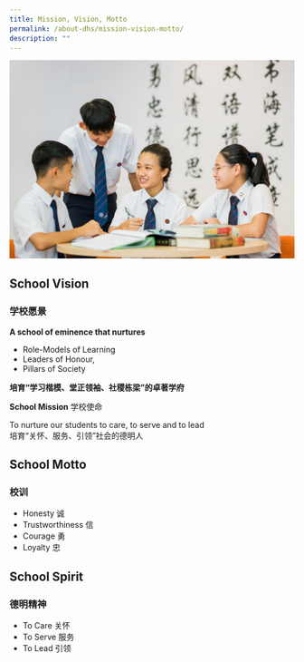 ```yaml
---
title: Mission, Vision, Motto
permalink: /about-dhs/mission-vision-motto/
description: ""
---
```

![students mission vision motto](/images/Homepage/students.jpg)

## School Vision
### **学校愿景**

**A school of eminence that nurtures**

*   Role-Models of Learning
*   Leaders of Honour,
*   Pillars of Society

**培育“学习楷模、堂正领袖、社稷栋梁”的卓著学府**

**School Mission** 学校使命

To nurture our students to care, to serve and to lead  
培育“关怀、服务、引领”社会的德明人

## School Motto
### **校训**

*   Honesty 诚
*   Trustworthiness 信
*   Courage 勇
*   Loyalty 忠

## School Spirit
### **德明精神**

*   To Care 关怀
*   To Serve 服务
*   To Lead 引领